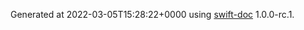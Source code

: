 Generated at 2022-03-05T15:28:22+0000 using [swift-doc](https://github.com/SwiftDocOrg/swift-doc) 1.0.0-rc.1.
